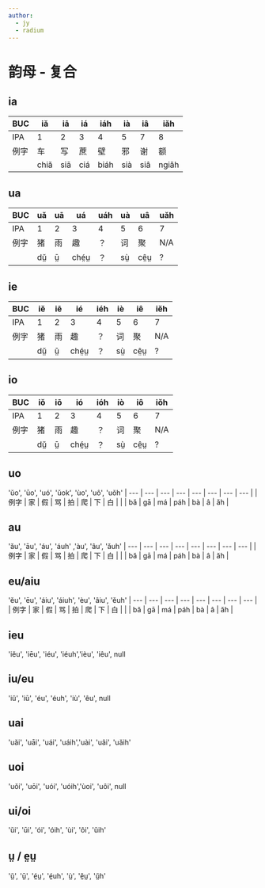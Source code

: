 ```yaml
---
author:
  - jy
  - radium
---
```


# 韵母 - 复合

## ia

| BUC | iă | iā | iá | iáh | ià | iâ | iăh |
| --- | --- | --- | --- | --- | --- | --- | --- |
| IPA | 1 | 2 | 3 | 4 | 5 | 7 | 8 |
| 例字 | 车 | 写 | 蔗 | 壁 | 邪 | 谢 | 额 |
|  | chiă | siā | ciá | biáh | sià | siâ | ngiăh |

## ua

| BUC | uă | uā | uá | uáh | uà | uâ | uăh |
| --- | --- | --- | --- | --- | --- | --- | --- |
| IPA | 1 | 2 | 3 | 4 | 5 | 6 | 7 |
| 例字 | 猪 | 雨 | 趣 | ？ | 词 | 聚 | N\/A |
|  | dṳ̆ | ṳ̄ | ché̤ṳ | ？ | sṳ̀ | cê̤ṳ | ? |

## ie

| BUC | iĕ | iē | ié | iéh | iè | iê | iĕh |
| --- | --- | --- | --- | --- | --- | --- | --- |
| IPA | 1 | 2 | 3 | 4 | 5 | 6 | 7 |
| 例字 | 猪 | 雨 | 趣 | ？ | 词 | 聚 | N\/A |
|  | dṳ̆ | ṳ̄ | ché̤ṳ | ？ | sṳ̀ | cê̤ṳ | ? |

## io

| BUC | iŏ | iō | ió | ióh | iò | iô | iŏh |
| --- | --- | --- | --- | --- | --- | --- | --- |
| IPA | 1 | 2 | 3 | 4 | 5 | 6 | 7 |
| 例字 | 猪 | 雨 | 趣 | ？ | 词 | 聚 | N\/A |
|  | dṳ̆ | ṳ̄ | ché̤ṳ | ？ | sṳ̀ | cê̤ṳ | ? |

## uo

'ŭo', 'ūo', 'uó', 'ŭok', 'ùo', 'uô', 'uŏh'
| --- | --- | --- | --- | --- | --- | --- | --- |
| 例字 | 家 | 假 | 骂 | 拍 | 爬 | 下 | 白 |
|  | bă | gā | má | páh | bà | â | ăh |
## au

'ău', 'āu', 'áu', 'áuh' ,'àu', 'âu', 'ăuh'
| --- | --- | --- | --- | --- | --- | --- | --- |
| 例字 | 家 | 假 | 骂 | 拍 | 爬 | 下 | 白 |
|  | bă | gā | má | páh | bà | â | ăh |
## eu\/aiu

'ĕu', 'ēu', 'áiu', 'áiuh', 'èu', 'âiu', 'ĕuh'
| --- | --- | --- | --- | --- | --- | --- | --- |
| 例字 | 家 | 假 | 骂 | 拍 | 爬 | 下 | 白 |
|  | bă | gā | má | páh | bà | â | ăh |
## ieu

'iĕu', 'iēu', 'iéu', 'iéuh','ièu', 'iêu', null

## iu\/eu

'iŭ', 'iū', 'éu', 'éuh', 'iù', 'êu', null

## uai

'uăi', 'uāi', 'uái', 'uáih','uài', 'uâi', 'uăih'

## uoi

'uŏi', 'uōi', 'uói', 'uóih','ùoi', 'uôi', null

## ui\/oi

'ŭi', 'ūi', 'ói', 'óih', 'ùi', 'ôi', 'ŭih'

## ṳ \/ e̤ṳ

'ṳ̆', 'ṳ̄', 'é̤ṳ', 'é̤uh', 'ṳ̀', 'ê̤ṳ', 'ṳ̆h'

